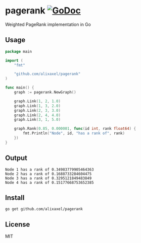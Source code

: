 # pagerank [![GoDoc](https://godoc.org/github.com/alixaxel/pagerank?status.svg)](https://godoc.org/github.com/alixaxel/pagerank)

Weighted PageRank implementation in Go

## Usage

```go
package main

import (
	"fmt"

	"github.com/alixaxel/pagerank"
)

func main() {
	graph := pagerank.NewGraph()

	graph.Link(1, 2, 1.0)
	graph.Link(1, 3, 2.0)
	graph.Link(2, 3, 3.0)
	graph.Link(2, 4, 4.0)
	graph.Link(3, 1, 5.0)

	graph.Rank(0.85, 0.000001, func(id int, rank float64) {
		fmt.Println("Node", id, "has a rank of", rank)
	})
}
```

## Output

```
Node 1 has a rank of 0.34983779905464363
Node 2 has a rank of 0.1688733284604475
Node 3 has a rank of 0.3295121849483849
Node 4 has a rank of 0.15177668753652385
```

## Install

	go get github.com/alixaxel/pagerank

## License

MIT
